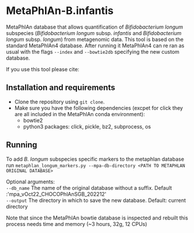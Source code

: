 # MetaPhlAn-B.infantis
MetaPhlAn database that allows quantification of _Bifidobacterium longum_ subspecies (_Bifidobacterium longum_ subsp. _infantis_ and _Bifidobacterium longum_ subsp. _longum_) from metagenomic data. 
This tool is based on the standard MetaPhlAn4 database. After running it MetaPhlAn4 can re ran as usual with the flags `--index` and `--bowtie2db` specifying the new custom database. 

If you use this tool please cite: 

## Installation and requirements
* Clone the repository using `git clone`.
* Make sure you have the following dependencies (excpet for click they are all included in the MetaPhlAn conda environment):
  * bowtie2
  * python3 packages: click, pickle, bz2, subprocess, os
 
## Running
To add _B. longum_ subspecies specific markers to the metaphlan database run
`metaphlan_longum_markers.py --mpa-db-directory <PATH TO METAPHLAN ORIGINAL DATABASE>`

Optional arguments:  
`--db_name`   The name of the original database without a suffix. Default :'mpa_vOct22_CHOCOPhlAnSGB_202212'  
`--output`    The directory in which to save the new database. Default: current directory

Note that since the MetaPhlAn bowtie database is inspected and rebuilt this process needs time and memory (~3 hours, 32g, 12 CPUs) 
